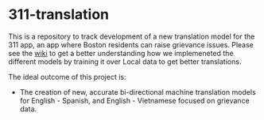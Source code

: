 # 311-translation

This is a repository to track development of a new translation model for the 311 app, an app where Boston residents can raise grievance issues. Please see the [wiki](https://github.com/monum/311-translation/wiki) to get a better understanding how we implemeneted the different models by training it over Local data to get better translations.

The ideal outcome of this project is:

- The creation of new, accurate bi-directional machine translation models for English - Spanish, and English - Vietnamese focused on grievance data.

